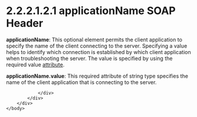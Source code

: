 <html dir="LTR" xmlns:mshelp="http://msdn.microsoft.com/mshelp" xmlns:ddue="http://ddue.schemas.microsoft.com/authoring/2003/5" xmlns:xlink="http://www.w3.org/1999/xlink" xmlns:tool="http://www.microsoft.com/tooltip">
    <head>
        <meta http-equiv="Content-Type" content="text/html; CHARSET=utf-8"></meta>
        <meta name="save" content="history"></meta>
        <title>2.2.2.1.2.1 applicationName SOAP Header</title>
        <xml>
            <mshelp:toctitle title="2.2.2.1.2.1 applicationName SOAP Header"></mshelp:toctitle>
            <mshelp:rltitle title="[MS-SSNWS]: applicationName SOAP Header"></mshelp:rltitle>
            <mshelp:keyword index="A" term="8cc510db-35d5-488e-8649-1ce646b08bd7"></mshelp:keyword>
            <mshelp:attr name="DCSext.ContentType" value="open specification"></mshelp:attr>
            <mshelp:attr name="AssetID" value="8cc510db-35d5-488e-8649-1ce646b08bd7"></mshelp:attr>
            <mshelp:attr name="TopicType" value="kbRef"></mshelp:attr>
            <mshelp:attr name="DCSext.Title" value="[MS-SSNWS]: applicationName SOAP Header" />
        </xml>
    </head>
    <body>
        <div id="header">
            <h1 class="heading">2.2.2.1.2.1 applicationName SOAP Header</h1>
        </div>
        <div id="mainSection">
            <div id="mainBody">
                <div id="allHistory" class="saveHistory"></div>
                <div id="sectionSection0" class="section" name="collapseableSection">
                    

<p><b>applicationName</b>: This optional element permits
the client application to specify the name of the client connecting to the
server. Specifying a value helps to identify which connection is established by
which client application when troubleshooting the server. The value is
specified by using the required value <a href="4baedaec-b5a7-4176-be88-e1cec659ab8c.htm#gt_108a1419-49a9-4d19-b6ca-7206aa726b3f">attribute</a>.</p>

<p><b>applicationName.value</b>: This required attribute
of string type specifies the name of the client application that is connecting
to the server.</p>


                </div>
            </div>
        </div>
    </body>
</html>